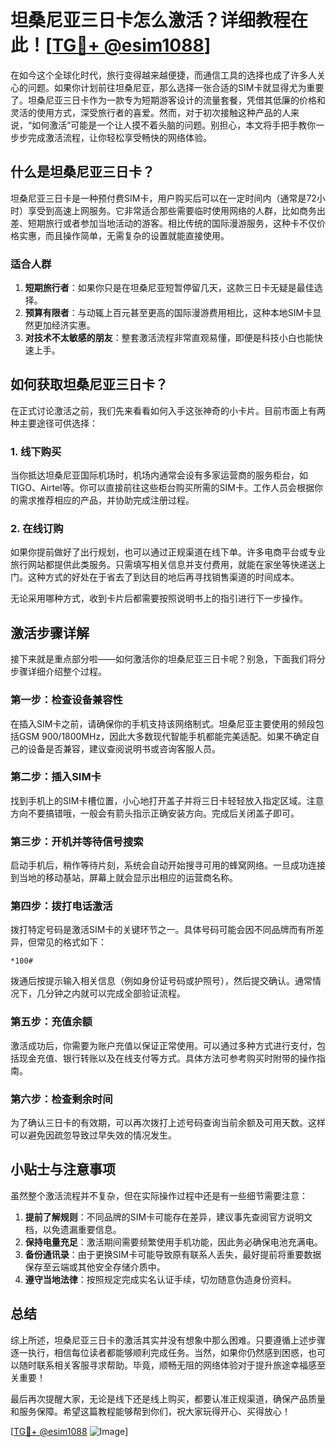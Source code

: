 # 坦桑尼亚三日卡怎么激活？详细教程在此！[[TG💪+ @esim1088](https://t.me/s/esim1088)]

在如今这个全球化时代，旅行变得越来越便捷，而通信工具的选择也成了许多人关心的问题。如果你计划前往坦桑尼亚，那么选择一张合适的SIM卡就显得尤为重要了。坦桑尼亚三日卡作为一款专为短期游客设计的流量套餐，凭借其低廉的价格和灵活的使用方式，深受旅行者的喜爱。然而，对于初次接触这种产品的人来说，“如何激活”可能是一个让人摸不着头脑的问题。别担心，本文将手把手教你一步步完成激活流程，让你轻松享受畅快的网络体验。

## 什么是坦桑尼亚三日卡？

坦桑尼亚三日卡是一种预付费SIM卡，用户购买后可以在一定时间内（通常是72小时）享受到高速上网服务。它非常适合那些需要临时使用网络的人群，比如商务出差、短期旅行或者参加当地活动的游客。相比传统的国际漫游服务，这种卡不仅价格实惠，而且操作简单，无需复杂的设置就能直接使用。

### 适合人群

1. **短期旅行者**：如果你只是在坦桑尼亚短暂停留几天，这款三日卡无疑是最佳选择。
2. **预算有限者**：与动辄上百元甚至更高的国际漫游费用相比，这种本地SIM卡显然更加经济实惠。
3. **对技术不太敏感的朋友**：整套激活流程非常直观易懂，即便是科技小白也能快速上手。

## 如何获取坦桑尼亚三日卡？

在正式讨论激活之前，我们先来看看如何入手这张神奇的小卡片。目前市面上有两种主要途径可供选择：

### 1. 线下购买
当你抵达坦桑尼亚国际机场时，机场内通常会设有多家运营商的服务柜台，如TIGO、Airtel等。你可以直接前往这些柜台购买所需的SIM卡。工作人员会根据你的需求推荐相应的产品，并协助完成注册过程。

### 2. 在线订购
如果你提前做好了出行规划，也可以通过正规渠道在线下单。许多电商平台或专业旅行网站都提供此类服务。只需填写相关信息并支付费用，就能在家坐等快递送上门。这种方式的好处在于省去了到达目的地后再寻找销售渠道的时间成本。

无论采用哪种方式，收到卡片后都需要按照说明书上的指引进行下一步操作。

## 激活步骤详解

接下来就是重点部分啦——如何激活你的坦桑尼亚三日卡呢？别急，下面我们将分步骤详细介绍整个过程。

### 第一步：检查设备兼容性
在插入SIM卡之前，请确保你的手机支持该网络制式。坦桑尼亚主要使用的频段包括GSM 900/1800MHz，因此大多数现代智能手机都能完美适配。如果不确定自己的设备是否兼容，建议查阅说明书或咨询客服人员。

### 第二步：插入SIM卡
找到手机上的SIM卡槽位置，小心地打开盖子并将三日卡轻轻放入指定区域。注意方向不要搞错哦，一般会有箭头指示正确安装方向。完成后关闭盖子即可。

### 第三步：开机并等待信号搜索
启动手机后，稍作等待片刻，系统会自动开始搜寻可用的蜂窝网络。一旦成功连接到当地的移动基站，屏幕上就会显示出相应的运营商名称。

### 第四步：拨打电话激活
拨打特定号码是激活SIM卡的关键环节之一。具体号码可能会因不同品牌而有所差异，但常见的格式如下：
```
*100#
```
拨通后按提示输入相关信息（例如身份证号码或护照号），然后提交确认。通常情况下，几分钟之内就可以完成全部验证流程。

### 第五步：充值余额
激活成功后，你需要为账户充值以保证正常使用。可以通过多种方式进行支付，包括现金充值、银行转账以及在线支付等方式。具体方法可参考购买时附带的操作指南。

### 第六步：检查剩余时间
为了确认三日卡的有效期，可以再次拨打上述号码查询当前余额及可用天数。这样可以避免因疏忽导致过早失效的情况发生。

## 小贴士与注意事项

虽然整个激活流程并不复杂，但在实际操作过程中还是有一些细节需要注意：

1. **提前了解规则**：不同品牌的SIM卡可能存在差异，建议事先查阅官方说明文档，以免遗漏重要信息。
2. **保持电量充足**：激活期间需要频繁使用手机功能，因此务必确保电池充满电。
3. **备份通讯录**：由于更换SIM卡可能导致原有联系人丢失，最好提前将重要数据保存至云端或其他安全存储介质中。
4. **遵守当地法律**：按照规定完成实名认证手续，切勿随意伪造身份资料。

## 总结

综上所述，坦桑尼亚三日卡的激活其实并没有想象中那么困难。只要遵循上述步骤逐一执行，相信每位读者都能够顺利完成任务。当然，如果你仍然感到困惑，也可以随时联系相关客服寻求帮助。毕竟，顺畅无阻的网络体验对于提升旅途幸福感至关重要！

最后再次提醒大家，无论是线下还是线上购买，都要认准正规渠道，确保产品质量和服务保障。希望这篇教程能够帮到你们，祝大家玩得开心、买得放心！

[[TG💪+ @esim1088](https://t.me/s/esim1088) ![Image](https://i.postimg.cc/4NQfJmqS/Snipaste-2025-05-13-00-14-12.png)]